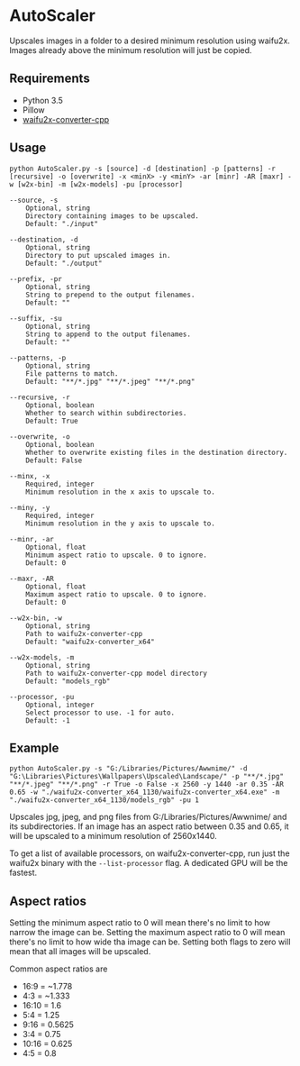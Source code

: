 # AutoScaler

Upscales images in a folder to a desired minimum resolution using waifu2x. Images already above the minimum resolution will just be copied.

## Requirements
* Python 3.5
* Pillow
* [waifu2x-converter-cpp](https://github.com/tanakamura/waifu2x-converter-cpp)

## Usage
    python AutoScaler.py -s [source] -d [destination] -p [patterns] -r [recursive] -o [overwrite] -x <minX> -y <minY> -ar [minr] -AR [maxr] -w [w2x-bin] -m [w2x-models] -pu [processor]
    
    --source, -s
        Optional, string
        Directory containing images to be upscaled.
        Default: "./input"
        
    --destination, -d
        Optional, string
        Directory to put upscaled images in.
        Default: "./output"
        
    --prefix, -pr
        Optional, string
        String to prepend to the output filenames.
        Default: ""
        
    --suffix, -su
        Optional, string
        String to append to the output filenames.
        Default: ""
        
    --patterns, -p
        Optional, string
        File patterns to match. 
        Default: "**/*.jpg" "**/*.jpeg" "**/*.png"
        
    --recursive, -r
        Optional, boolean
        Whether to search within subdirectories.
        Default: True
        
    --overwrite, -o
        Optional, boolean
        Whether to overwrite existing files in the destination directory.
        Default: False
        
    --minx, -x
        Required, integer
        Minimum resolution in the x axis to upscale to.
        
    --miny, -y
        Required, integer
        Minimum resolution in the y axis to upscale to.
        
    --minr, -ar
        Optional, float
        Minimum aspect ratio to upscale. 0 to ignore.
        Default: 0
        
    --maxr, -AR
        Optional, float
        Maximum aspect ratio to upscale. 0 to ignore.
        Default: 0
        
    --w2x-bin, -w
        Optional, string
        Path to waifu2x-converter-cpp
        Default: "waifu2x-converter_x64"
        
    --w2x-models, -m
        Optional, string
        Path to waifu2x-converter-cpp model directory
        Default: "models_rgb"
        
    --processor, -pu
        Optional, integer
        Select processor to use. -1 for auto.
        Default: -1
        
## Example
    python AutoScaler.py -s "G:/Libraries/Pictures/Awwnime/" -d "G:\Libraries\Pictures\Wallpapers\Upscaled\Landscape/" -p "**/*.jpg" "**/*.jpeg" "**/*.png" -r True -o False -x 2560 -y 1440 -ar 0.35 -AR 0.65 -w "./waifu2x-converter_x64_1130/waifu2x-converter_x64.exe" -m "./waifu2x-converter_x64_1130/models_rgb" -pu 1
    
Upscales jpg, jpeg, and png files from G:/Libraries/Pictures/Awwnime/ and its subdirectories. If an image has an aspect ratio between 0.35 and 0.65, it will be upscaled to a minimum resolution of 2560x1440.

To get a list of available processors, on waifu2x-converter-cpp, run just the waifu2x binary with the `--list-processor` flag. A dedicated GPU will be the fastest.

## Aspect ratios
Setting the minimum aspect ratio to 0 will mean there's no limit to how narrow the image can be.
Setting the maximum aspect ratio to 0 will mean there's no limit to how wide tha image can be.
Setting both flags to zero will mean that all images will be upscaled.

Common aspect ratios are
* 16:9 = ~1.778
* 4:3 = ~1.333
* 16:10 = 1.6
* 5:4 = 1.25
* 9:16 = 0.5625
* 3:4 = 0.75
* 10:16 = 0.625
* 4:5 = 0.8